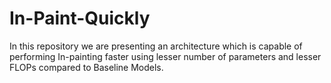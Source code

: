 # In-Paint-Quickly

In this repository we are presenting an architecture which is capable of performing In-painting faster using lesser number of parameters
and lesser FLOPs compared to Baseline Models.
